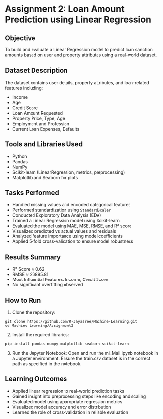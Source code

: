 # Assignment 2: Loan Amount Prediction using Linear Regression

## Objective
To build and evaluate a Linear Regression model to predict loan sanction amounts based on user and property attributes using a real-world dataset.

## Dataset Description
The dataset contains user details, property attributes, and loan-related features including:
- Income
- Age
- Credit Score
- Loan Amount Requested
- Property Price, Type, Age
- Employment and Profession
- Current Loan Expenses, Defaults

## Tools and Libraries Used
- Python
- Pandas
- NumPy
- Scikit-learn (LinearRegression, metrics, preprocessing)
- Matplotlib and Seaborn for plots

## Tasks Performed
- Handled missing values and encoded categorical features
- Performed standardization using `StandardScaler`
- Conducted Exploratory Data Analysis (EDA)
- Trained a Linear Regression model using Scikit-learn
- Evaluated the model using MAE, MSE, RMSE, and R² score
- Visualized predicted vs actual values and residuals
- Analyzed feature importance using model coefficients
- Applied 5-fold cross-validation to ensure model robustness

## Results Summary
- R² Score ≈ 0.62
- RMSE ≈ 26895.81
- Most Influential Features: Income, Credit Score
- No significant overfitting observed

## How to Run
1. Clone the repository:

```
git clone https://github.com/R-Jayasree/Machine-Learning.git
cd Machine-Learning/Assignment2
```
2. Install the required libraries:
```
pip install pandas numpy matplotlib seaborn scikit-learn
```
3. Run the Jupyter Notebook: Open and run the ml_Mail.ipynb notebook in a Jupyter environment. Ensure the train.csv dataset is in the correct path as specified in the notebook.

## Learning Outcomes
- Applied linear regression to real-world prediction tasks
- Gained insight into preprocessing steps like encoding and scaling
- Evaluated model using appropriate regression metrics
- Visualized model accuracy and error distribution
- Learned the role of cross-validation in reliable evaluation



